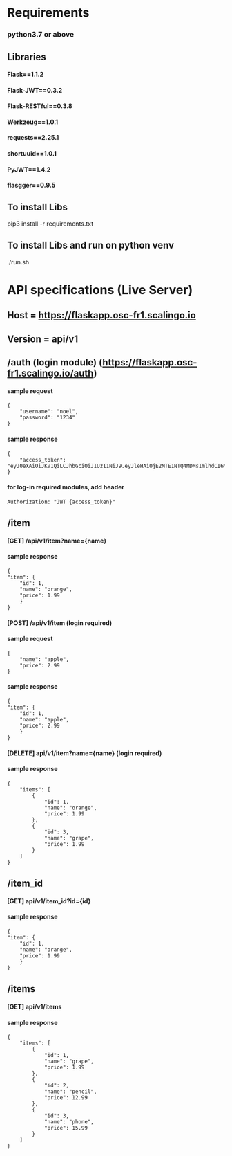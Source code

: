 # Requirements
### python3.7 or above

## Libraries
#### Flask==1.1.2
#### Flask-JWT==0.3.2
#### Flask-RESTful==0.3.8
#### Werkzeug==1.0.1
#### requests==2.25.1
#### shortuuid==1.0.1
#### PyJWT==1.4.2
#### flasgger==0.9.5

## To install Libs
pip3 install -r requirements.txt

## To install Libs and run on python venv
./run.sh



# API specifications (Live Server)
## Host = https://flaskapp.osc-fr1.scalingo.io
## Version = api/v1
## /auth (login module) (https://flaskapp.osc-fr1.scalingo.io/auth)
#### sample request 
    {
        "username": "noel",
        "password": "1234"
    }
#### sample response
    {
        "access_token": "eyJ0eXAiOiJKV1QiLCJhbGciOiJIUzI1NiJ9.eyJleHAiOjE2MTE1NTQ4MDMsImlhdCI6MTYxMTU1NDUwMywibmJmIjoxNjExNTU0NTAzLCJpZGVudGl0eSI6Mn0.Z9pJB8wWdSJWXD5uO_MjDPuRZnozTG2jL7ZfjftcEuQ"
    }
#### for log-in required modules, add header
    Authorization: "JWT {access_token}"
## /item
#### [GET] /api/v1/item?name={name} 
#### sample response 
    {
    "item": {
        "id": 1,
        "name": "orange",
        "price": 1.99
        }
    }

#### [POST] /api/v1/item  (login required)
#### sample request 
    {
        "name": "apple",
        "price": 2.99
    }
#### sample response 
    {
    "item": {
        "id": 1,
        "name": "apple",
        "price": 2.99
        }
    }

#### [DELETE] api/v1/item?name={name} (login required)
#### sample response
    {
        "items": [
            {
                "id": 1,
                "name": "orange",
                "price": 1.99
            },
            {
                "id": 3,
                "name": "grape",
                "price": 1.99
            }
        ]
    }

## /item_id
#### [GET] api/v1/item_id?id={id}
#### sample response
    {
    "item": {
        "id": 1,
        "name": "orange",
        "price": 1.99
        }
    }

## /items
#### [GET] api/v1/items
#### sample response
    {
        "items": [
            {
                "id": 1,
                "name": "grape",
                "price": 1.99
            },
            {
                "id": 2,
                "name": "pencil",
                "price": 12.99
            },
            {
                "id": 3,
                "name": "phone",
                "price": 15.99
            }
        ]
    }